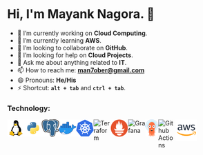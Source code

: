 # Hi, I'm Mayank Nagora. 👋

- 🔭 I’m currently working on <strong>Cloud Computing</strong>.
- 🌱 I’m currently learning <strong>AWS</strong>.
- 👯 I’m looking to collaborate on <strong>GitHub</strong>.
- 🤔 I’m looking for help on <strong>Cloud Projects</strong>.
- 💬 Ask me about anything related to <strong>IT</strong>.
- 📫 How to reach me: <strong>[man7ober@gmail.com](mailto:man7ober@gmail.com)</strong>
- 😄 Pronouns: <strong>He/His</strong>
- ⚡ Shortcut: <code><strong>alt + tab</strong></code> and <code><strong>ctrl + tab</strong></code>.

### Technology:
<img align="left" alt="Linux" width="40px" src="https://raw.githubusercontent.com/github/explore/80688e429a7d4ef2fca1e82350fe8e3517d3494d/topics/linux/linux.png" />
<img align="left" alt="Python" width="40px" src="https://raw.githubusercontent.com/github/explore/80688e429a7d4ef2fca1e82350fe8e3517d3494d/topics/python/python.png" />
<img align="left" alt="SQL" width="40px" src="https://raw.githubusercontent.com/github/explore/80688e429a7d4ef2fca1e82350fe8e3517d3494d/topics/postgresql/postgresql.png" />
<img align="left" alt="Docker" width="40px" src="https://raw.githubusercontent.com/github/explore/a4ba4662de82e90f5f9b28aa37536cf00f4e50bb/topics/docker-image/docker-image.png" />
<img align="left" alt="Kubernetes" width="40px" src="https://raw.githubusercontent.com/github/explore/80688e429a7d4ef2fca1e82350fe8e3517d3494d/topics/kubernetes/kubernetes.png" />
<img align="left" alt="Terraform" width="40px" src="https://user-images.githubusercontent.com/31406378/108641411-f9374f00-7496-11eb-82a7-0fa2a9cc5f93.png" />
<img align="left" alt="Prometheus" width="40px" src="https://raw.githubusercontent.com/prometheus/prometheus/f5eff89811cb3249f5fb3345e3a2350936b0362c/documentation/images/prometheus-logo.svg" />
<img align="left" alt="Grafana" width="40px" src="https://user-images.githubusercontent.com/5418178/162419165-9570bbeb-c703-4455-af28-f63a8c6dd019.png" />
<img align="left" alt="Argo CD" width="30px" src="https://github.com/cncf/artwork/blob/main/projects/argo/icon/color/argo-icon-color.png" />
<img align="left" alt="Github Actions" width="40px" src="https://avatars.githubusercontent.com/u/44036562?s=200&v=4" />
<img align="left" alt="AWS" width="50px" src="https://raw.githubusercontent.com/github/explore/80688e429a7d4ef2fca1e82350fe8e3517d3494d/topics/aws/aws.png" />
<br><br>
